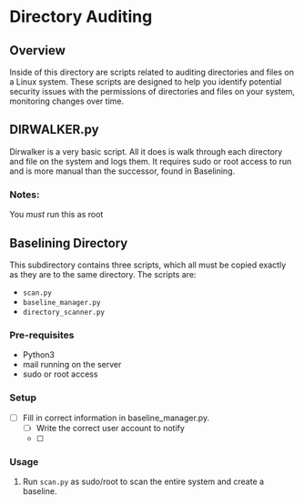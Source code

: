 # Directory Auditing

## Overview

Inside of this directory are scripts related to auditing directories and files on a Linux system. These scripts are designed to help you identify potential security issues with the permissions of directories and files on your system, monitoring changes over time.


## DIRWALKER.py

Dirwalker is a very basic script. All it does is walk through each directory and file on the system and logs them. It requires sudo or root access to run and is more manual than the successor, found in Baselining.

### Notes:

You *must* run this as root


## Baselining Directory

This subdirectory contains three scripts, which all must be copied exactly as they are to the same directory. The scripts are:
- `scan.py`
- `baseline_manager.py`
- `directory_scanner.py`

### Pre-requisites

- Python3
- mail running on the server
- sudo or root access

### Setup

- [ ] Fill in correct information in baseline_manager.py. 
  - [ ] Write the correct user account to notify
  - [ ] 

### Usage

1. Run `scan.py` as sudo/root to scan the entire system and create a baseline.